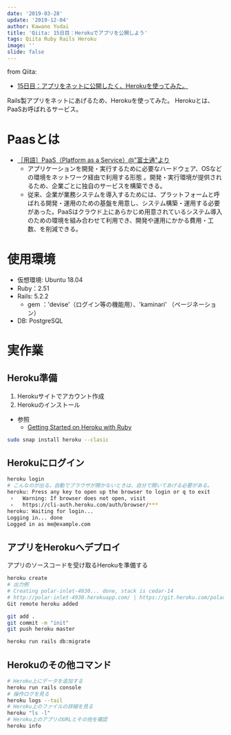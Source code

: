 ```yaml
---
date: '2019-03-28'
update: '2019-12-04'
author: Kawano Yudai
title: 'Qiita: 15日目：Herokuでアプリを公開しよう'
tags: Qiita Ruby Rails Heroku
image: ''
slide: false
---
```


from Qiita: 
- [15日目：アプリをネットに公開したく、Herokuを使ってみた。](https://qiita.com/OriverK/items/03c39ffbccb13c653d92)

Rails製アプリをネットにあげるため、Herokuを使ってみた。
Herokuとは、PaaSお呼ばれるサービス。

# Paasとは
- [［用語］PaaS（Platform as a Service）@"富士通"より](http://jp.fujitsu.com/solutions/cloud/glossary/public-paas.html)
  - アプリケーションを開発・実行するために必要なハードウェア、OSなどの環境をネットワーク経由で利用する形態 。開発・実行環境が提供されるため、企業ごとに独自のサービスを構築できる。
  - 従来、企業が業務システムを導入するためには、プラットフォームと呼ばれる開発・運用のための基盤を用意し、システム構築・運用する必要があった。PaaSはクラウド上にあらかじめ用意されているシステム導入のための環境を組み合わせて利用でき、開発や運用にかかる費用・工数、を削減できる。
 
# 使用環境
- 仮想環境: Ubuntu 18.04
- Ruby：2.51
- Rails: 5.2.2
    - gem ：'devise'（ログイン等の機能用）、'kaminari' （ページネーション）
- DB: PostgreSQL

# 実作業
## Heroku準備
1. Herokuサイトでアカウント作成
2. Herokuのインストール

- 参照
  - [Getting Started on Heroku with Ruby](https://devcenter.heroku.com/articles/getting-started-with-ruby?singlepage=true)

```sh
sudo snap install heroku --clasic
```
## Herokuにログイン

```sh
heroku login
# こんなのが出る。自動でブラウザが開かないときは、自分で開いてあげる必要がある。
heroku: Press any key to open up the browser to login or q to exit
 ›   Warning: If browser does not open, visit
 ›   https://cli-auth.heroku.com/auth/browser/***
heroku: Waiting for login...
Logging in... done
Logged in as me@example.com
```

## アプリをHerokuへデプロイ
アプリのソースコードを受け取るHerokuを準備する

```sh
heroku create
# 出力例
# Creating polar-inlet-4930... done, stack is cedar-14
# http://polar-inlet-4930.herokuapp.com/ | https://git.heroku.com/polar-inlet-4930.git
Git remote heroku added

git add .
git commit -m "init"
git push heroku master

heroku run rails db:migrate
```

## Herokuのその他コマンド
```sh
# Heroku上にデータを追加する
heroku run rails console
# 操作ログを見る
heroku logs --tail
# Heroku上のファイルの詳細を見る
heroku "ls -l"
# Heroku上のアプリのURLとその他を確認
heroku info
```
